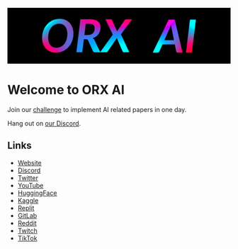 ![orxai.com](profile/github-banner.png)

# Welcome to ORX AI

Join our [challenge](https://github.com/orxaicom/daily-arxiv-code)
to implement AI related papers in one day.

Hang out on [our Discord](https://discord.gg/mEXzQsJbvP).

## Links

* [Website](https://www.orxai.com)
* [Discord](https://discord.gg/mEXzQsJbvP)
* [Twitter](https://twitter.com/orxaicom)
* [YouTube](https://www.youtube.com/@orxaicom)
* [HuggingFace](https://huggingface.co/orxaicom)
* [Kaggle](https://www.kaggle.com/orxaicom)
* [Replit](https://replit.com/@orxaicom)
* [GitLab](https://gitlab.com/orxaicom)
* [Reddit](https://www.reddit.com/user/orxaicom)
* [Twitch](https://www.twitch.tv/orxaicom)
* [TikTok](https://www.tiktok.com/@orxaicom)
